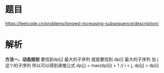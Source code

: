 # 题目

https://leetcode.cn/problems/longest-increasing-subsequence/description/

# 解析
**方法一、动态规划**
要找到dp[j] 最大的子序列 就是要找到 dp[i] 最大的子序列 加 j 这个的子序列
所以可以得到递推公式
dp[j] = max(dp[i]) + 1 // i < j, dp[j] > dp[i]